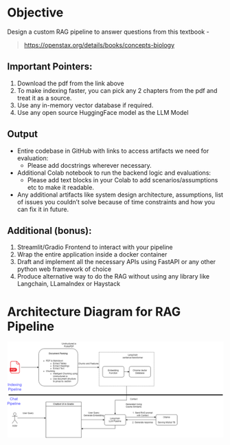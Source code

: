 # Objective

Design a custom RAG pipeline to answer questions from this textbook -

> https://openstax.org/details/books/concepts-biology

## Important Pointers:

1. Download the pdf from the link above
2. To make indexing faster, you can pick any 2 chapters from the pdf and treat it as a source.
3. Use any in-memory vector database if required.
4. Use any open source HuggingFace model as the LLM Model

## Output

* Entire codebase in GitHub with links to access artifacts we need for evaluation:
    - Please add docstrings wherever necessary.
* Additional Colab notebook to run the backend logic and evaluations:
    - Please add text blocks in your Colab to add scenarios/assumptions etc to make it readable.
* Any additional artifacts like system design architecture, assumptions, list of issues you couldn’t solve because of time constraints and how you can fix it in future.

## Additional (bonus):

1. Streamlit/Gradio Frontend to interact with your pipeline
2. Wrap the entire application inside a docker container
3. Draft and implement all the necessary APIs using FastAPI or any other python web framework of choice
4. Produce alternative way to do the RAG without using any library like Langchain, LLamaIndex or Haystack

# Architecture Diagram for RAG Pipeline

![Architecture](./Architecture_Diagram.png)
